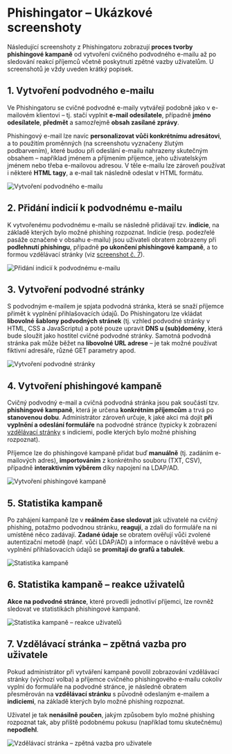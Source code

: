 # Phishingator – Ukázkové screenshoty

Následující screenshoty z Phishingatoru zobrazují **proces tvorby phishingové kampaně** od vytvoření cvičného podvodného e-mailu až po sledování reakcí příjemců včetně poskytnutí zpětné vazby uživatelům. U screenshotů je vždy uveden krátký popisek.



## 1. Vytvoření podvodného e-mailu

Ve Phishingatoru se cvičné podvodné e-maily vytvářejí podobně jako v e-mailovém klientovi – tj. stačí vyplnit **e-mail odesílatele**, případně **jméno odesílatele**, **předmět** a samozřejmě **obsah zasílané zprávy**.

Phishingový e-mail lze navíc **personalizovat vůči konkrétnímu adresátovi**, a to použitím proměnných (na screenshotu vyznačeny žlutým podbarvením), které budou při odeslání e-mailu nahrazeny skutečným obsahem – například jménem a příjmením příjemce, jeho uživatelským jménem nebo třeba e-mailovou adresou. V těle e-mailu lze zároveň používat i některé **HTML tagy**, a e-mail tak následně odeslat v HTML formátu.

![Vytvoření podvodného e-mailu](doc/images/01-phishing-training-email.png)



## 2. Přidání indicií k podvodnému e-mailu

K vytvořenému podvodnému e-mailu se následně přidávají tzv. **indicie**, na základě kterých bylo možné phishing rozpoznat. Indicie (resp. podezřelé pasáže označené v obsahu e-mailu) jsou uživateli obratem zobrazeny při **podlehnutí phishingu**, případně **po ukončení phishingové kampaně**, a to formou vzdělávací stránky (viz [screenshot č. 7](#7-vzdělávací-stránka--zpětná-vazba-pro-uživatele)).

![Přidání indicií k podvodnému e-mailu](doc/images/02-phishing-training-email-signs.png)



## 3. Vytvoření podvodné stránky

S podvodným e-mailem je spjata podvodná stránka, která se snaží příjemce přimět k vyplnění přihlašovacích údajů. Do Phishingatoru lze vkládat **libovolné šablony podvodných stránek** (tj. vzhled podvodné stránky v HTML, CSS a JavaScriptu) a poté pouze upravit **DNS u (sub)domény**, která bude sloužit jako hostitel cvičné podvodné stránky. Samotná podvodná stránka pak může běžet na **libovolné URL adrese** – je tak možné používat fiktivní adresáře, různé GET parametry apod.

![Vytvoření podvodné stránky](doc/images/03-fraudulent-website.png)



## 4. Vytvoření phishingové kampaně

Cvičný podvodný e-mail a cvičná podvodná stránka jsou pak součástí tzv. **phishingové kampaně**, která je určena **konkrétním příjemcům** a trvá po **stanovenou dobu**. Administrátor zároveň určuje, k jaké akci má dojít **při vyplnění a odeslání formuláře** na podvodné stránce (typicky k zobrazení [vzdělávací stránky](#7-vzdělávací-stránka--zpětná-vazba-pro-uživatele) s indiciemi, podle kterých bylo možné phishing rozpoznat).

Příjemce lze do phishingové kampaně přidat buď **manuálně** (tj. zadáním e-mailových adres), **importováním** z konkrétního souboru (TXT, CSV), případně **interaktivním výběrem** díky napojení na LDAP/AD.

![Vytvoření phishingové kampaně](doc/images/04-campaign.png)



## 5. Statistika kampaně

Po zahájení kampaně lze v **reálném čase sledovat** jak uživatelé na cvičný phishing, potažmo podvodnou stránku, **reagují**, a zdali do formuláře na ni umístěné něco zadávají. **Zadané údaje** se obratem ověřují vůči zvolené autentizační metodě (např. vůči LDAP/AD) a informace o návštěvě webu a vyplnění přihlašovacích údajů se **promítají do grafů a tabulek**.

![Statistika kampaně](doc/images/05-campaign-stats.png)



## 6. Statistika kampaně – reakce uživatelů

**Akce na podvodné stránce**, které provedli jednotliví příjemci, lze rovněž sledovat ve statistikách phishingové kampaně.

![Statistika kampaně – reakce uživatelů](doc/images/06-campaign-stats-user-reactions.png)



## 7. Vzdělávací stránka – zpětná vazba pro uživatele

Pokud administrátor při vytváření kampaně povolil zobrazování vzdělávací stránky (výchozí volba) a příjemce cvičného phishingového e-mailu cokoliv vyplní do formuláře na podvodné stránce, je následně obratem přesměrován na **vzdělávací stránku** s původně odeslaným e-mailem a **indiciemi**, na základě kterých bylo možné phishing rozpoznat.

Uživatel je tak **nenásilně poučen**, jakým způsobem bylo možné phishing rozpoznat tak, aby příště podobnému pokusu (například tomu skutečnému) **nepodlehl**.

![Vzdělávací stránka – zpětná vazba pro uživatele](doc/images/07-campaign-stats-user-summary.png)